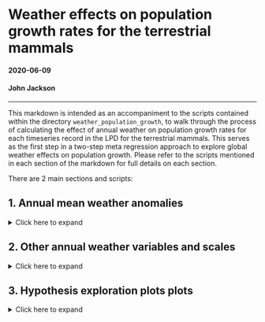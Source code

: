 # Weather effects on population growth rates for the terrestrial mammals

#### 2020-06-09
#### John Jackson

---

This markdown is intended as an accompaniment to the scripts contained within the directory `weather_population_growth`, to walk through the process of calculating the effect of annual weather on population growth rates for each timeseries record in the LPD for the terrestrial mammals. This serves as the first step in a two-step meta regression approach to explore global weather effects on population growth. Please refer to the scripts mentioned in each section of the markdown for full details on each section.

There are 2 main sections and scripts:

## 1. Annual mean weather anomalies
<details>
  <summary>Click here to expand</summary>

### `annual_mean_anomaly.R`

First, we will walk through the process for calculating weather effects using the mean annual weather anomaly for a 5km buffer radius around the study site to demonstrate the process before expanding this out to look across different radius sizes and for different weather variables. We need to join the annual chelsa anomaly data with our population growth data first:

```
##__________________________________________________________________________________________________
#### 1. Load data ####

# mammal data
load("../rawdata/mammal.RData")
glimpse(mammal)

# annual weather anomaly - focus on just the mean anomaly in this script at a 5km range
mam_chelsa_annual <- readRDS("data/mam_chelsa_annual.RDS") %>% 
  filter(scale == "scale_5km") %>% 
  dplyr::select(ID,year, weather_scale = scale, mean_temp_anomaly, mean_precip_anomaly)
glimpse(mam_chelsa_annual)

##__________________________________________________________________________________________________
#### 2. Joining data ####

mammal_weather <- mammal %>% 
  left_join(., y = mam_chelsa_annual, by = c("ID", "year"))
```

Now using the raw data here, we can begin to explore some of the hypotheses of our study. We want to see if there are consistent weather effects on population growth rates across taxa or spatial scales. We can plot out the population growth rate in each year with respect to the taxanomic Order of the corresponding species and the ecological realm.

<img src="../plots/weather_pop_growth/species_anomal_pgr.jpeg" width="700" />
<img src="../plots/weather_pop_growth/realm_anomal_pgr.jpeg" width="700" />

There doesn't seem to be an obvious pattern across realms or taxa, which is perhaps what we expect.

### Calculating weather effects on population growth rate

Now, we want to look at this hypothesis explictly using the timeseries data from each study, whilst accounting for density dependence and any temporal trends in the data. We estimate weather effects on population growth rate for each record using a linear model. Here, the population growth rate *r* at time *t* is given by

<img src="../plots/weather_pop_growth/model_equation.png" width="500" />

where beta 0 is the intercept, omega (*w*) gives the weather variable at time *t* with coefficient beta 1, X gives the *ln* abundance at time *t* with coefficient beta 2, and y gives the year at time *t* with coefficient beta 3. Thus, this linear model estimates the effect of weather, density dependence and the trend on population growth rates, respectively. In this script, the weather variable is the annual mean temperature and precipitation anomaly at a 5km buffer radius. We calculated linear models and extracted the beta coefficients as follows:

```
pgr_weather <- mammal_weather %>% 
  group_by(ID_block) %>% 
  group_modify(~{
    
    # Temperature
    mod_temp = lm(pop_growth_rate ~ mean_temp_anomaly + ln_abundance + year, data = .)
    
    # Precipitation + dealing with NA values
    if(length(which(is.na(.$mean_precip_anomaly) == T)) == 0){
    mod_precip = lm(pop_growth_rate ~ mean_precip_anomaly + ln_abundance + year, data = .)
    coef_precipmod = mod_precip$coefficients}
    else{coef_precipmod = rep(NA,4)}
    
    tibble(.[1,],
           coef_temp = mod_temp$coefficients[2],
           coef_precip = coef_precipmod[2],
           coef_abun = mod_temp$coefficients[3], 
           coef_trend = mod_temp$coefficients[4],
           
           coef_abun2 = coef_precipmod[3], 
           coef_trend2 = coef_precipmod[4],
           n_obs = nrow(.))
  }) 
```

Note that we extract coefficients for the abundance and the year for both temperature and precipitation. These are largely very similar, but vary based on the differences in the weather effect.

Now we have model coefficients for each of the 502 10> year records for the terrestrial mammals. We can now look at comparative patterns in these coefficients. First, the overall density distributions of each of the coefficients across the records. Here you can see ridge density plots for each of the coefficient, with coefficients between -1 and 1 shown here. **It is important to note that coefficients can be much larger, and this restriction is to better display the density distribution**.

<img src="../plots/weather_pop_growth/overall_coefficients_mnanom_5km.jpeg" width="700" />

As with the raw data, we can see again from this that there doesn't seem to be a consistent pattern of weather effects on population growth rates for either precipitation or temperature. The same goes for trend effects. This is indicative of population-specific (or other level i.e phylogentic or spatial) responses. 

</details>

## 2. Other annual weather variables and scales
<details>
  <summary>Click here to expand</summary>

### `annual_weather_variables.R`

Now we want to repeat the same linear modelling framework but expand to calculate coefficients for all of our annual weather variables and spatial scales. We begin in very much the same way, but don't exclude any of the spatial scales or weather variables.

```
##__________________________________________________________________________________________________
#### 1. Load data ####

# mammal data
load("../rawdata/mammal.RData")
glimpse(mammal)

# annual weather anomaly - focus on just the mean anomaly in this script at a 5km range
mam_chelsa_annual <- readRDS("data/mam_chelsa_annual.RDS") %>% 
  dplyr::select(-c(4:6))
glimpse(mam_chelsa_annual)

##__________________________________________________________________________________________________
#### 2. Joining data ####

mammal_weather <- mammal %>% 
  left_join(., y = mam_chelsa_annual, by = c("ID", "year"))

```

To estimate weather effects for each record, we iterate through weather variables and spatial scales for each, fit a linear model that also incorporates density dependence and trend effects (as above), and extract the weather effects. 

```
##__________________________________________________________________________________________________
#### 3. Linear models for each variable and scale for each record ####

# 3a. set up iteration data
# Ignoring number of odd days vars for now - they follow a zero inflated pattern
iter_dat <- expand_grid(ID_block = unique(mammal_weather$ID_block),
                               scale = unique(mammal_weather$scale),
                               weather_var = colnames(mammal_weather)[24:39])

# 3b. weather coefficients for each variable
pgr_weather_res <- bind_rows(lapply(X = 1:nrow(iter_dat), function(x){
  
  crow = iter_dat[x,]
  
  # current data
  cdat = mammal_weather %>% 
    filter(ID_block == crow$ID_block, scale == crow$scale) %>% 
    dplyr::select(ID_block, year, ln_abundance,
                  weather_val = crow$weather_var,
                  pop_growth_rate)
  
  # record info
  rec_info = mammal_weather %>% 
    filter(ID_block == crow$ID_block, scale == crow$scale) %>% 
    dplyr::select(2:17) %>% 
    slice(1)
  
  # model
  if(length(which(is.na(cdat$weather_val) == T)) > 0){modcoef = rep(NA,4)}
  else{mod_weather = lm(pop_growth_rate ~ weather_val + ln_abundance + year, data = cdat)
       modcoef = coefficients(mod_weather)}
  
  # returning data
  cat('\r',"Your Job is",round((x/nrow(iter_dat))*100, 0),"% Complete       ")
  return(tibble(crow, coef_weather = modcoef[2], 
                coef_abun = modcoef[3], coef_trend = modcoef[4],
                rec_info))
}))
  
# 3c. Adding in weather variable labels
pgr_weather_res <- pgr_weather_res %>% 
  mutate(weather_var_lab = stringr::str_to_sentence(gsub("_", " ", weather_var))) %>% 
  mutate(weather_var_lab = gsub("emp", "emperature", weather_var_lab),
         weather_var_lab = gsub("recip", "recipitation", weather_var_lab))
```

This gives us weather coefficients for each variable and scale of our 502 records. Assuming first that all spatial scales are ~identical in their effect size, here we plot the density of the weather coefficient for each of the weather variables. This shows that coefficients of weather effects are largely very small across records. However, there are some cases with large weather coefficients and some distributions that suggest there may be patterns.

<img src="../plots/weather_pop_growth/coef_weather_vars.jpeg" width="600" />

We can also have a look at how the weather coefficients we obtained are different based on the buffer radius or spatial scale that was chosen. Below we can see a pairs.panel plot that displays the correlations in all weather coefficients between the scales. You can see that they are virtually identical.

<img src="../plots/weather_pop_growth/scale_weather_coef.jpeg" width="600" />

Finally, we want to look at whether the abundance and trend coefficients calculated when each weather variable was in the model are consistent across the weather variables. Here we have a correlation matrix for the abundance (left) and trend (right) coefficients for all 16 weather variables. You can see that they are very highly correlated across weather variables.

<img src="../plots/weather_pop_growth/abundance_trend_cormat.jpeg" width="1000" />

</details>


## 3. Hypothesis exploration plots plots
<details>
  <summary>Click here to expand</summary>
  
With weather effect for each record, we can start to explore the hypotheses of the study by looking at these coefficients across different taxanomic groups, ecological biomes, latitudes, and with respect to life-history variables.

### Spatial variables

Here we look at the distribution of the weather coefficients with respect to the biome and the latitude, both of which are often important in macro-ecological patterns. We would predict that generally, as the climate is more stable in tropical regions, the magnitude population responses to weather at low latitudes and tropical biomes is lower, with more extreme population changes in regions where weather is more changeable. However, exactly because the climate is more stable, we may also expect the opposite.

<img src="../plots/weather_pop_growth/coef_biome_mnanom_5km.jpeg" width="700" />
<img src="../plots/weather_pop_growth/coef_lat_mnanom_5km.jpeg" width="700" />

It does certainly look like there are some biomes with more extreme population responses to the weather. Furthermore there seems to be  wider spread of population responses at the most extreme latitudes.

### Evolutionary history

We also could predict that different taxonomic groups, and shared evolutionary history may be responsible for an organisms response to the weather, due to shared adaptation to changes in the environment. Here you have the coefficients distributions for each order of mammals in the study.

<img src="../plots/weather_pop_growth/coef_order_mnanom_5km.jpeg" width="700" />

We can also look at how these weather coefficients are distributed around the phylogenetic tree for the mammals. Do we see covariance in population responses to weather between closely related species?

<img src="../plots/weather_pop_growth/mam_temp_tree.jpeg" width="800" />
<img src="../plots/weather_pop_growth/mam_precip_tree.jpeg" width="800" />

It seems in the case of temperature that there may be some cases where there is some covariance between the population responses of closes related taxa (particularly in the top left with the rodents). However, generally these patterns are hard to decipher.

### Life-history

We also may expect that demographic traits, and traits related to an organisms mode of life, their life-history, has a part to play in the response to changes in the weather. We can look at the temperature and precipitation coefficients with respect to our three key life-history variables maximum longevity, litter size and adult body mass.

<img src="../plots/weather_pop_growth/life_history_weathercoef.jpeg" width="800" />

Again it is hard to say anything clear from this, but there may be some patterns worth exploring.

These coefficients or effects sizes form the basis of our meta-regression approach across taxa, where we will explore these coefficient patterns in detail.

</details>
